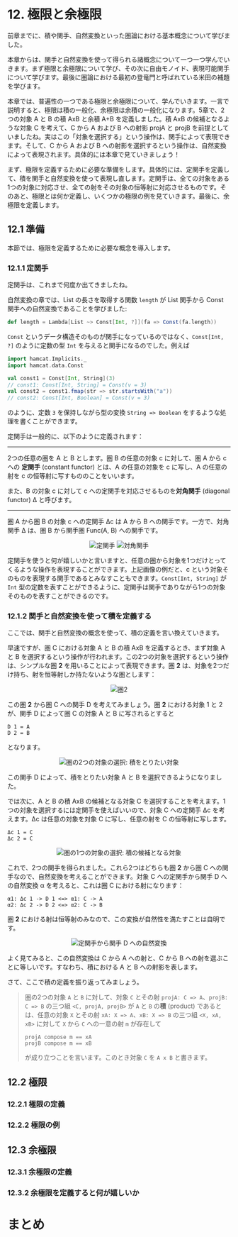 # 12. 極限と余極限

前章までに、積や関手、自然変換といった圏論における基本概念について学びました。

本章からは、関手と自然変換を使って得られる諸概念について一つ一つ学んでいきます。まず極限と余極限について学び、その次に自由モノイド、表現可能関手について学びます。最後に圏論における最初の登竜門と呼ばれている米田の補題を学びます。

本章では、普遍性の一つである極限と余極限について、学んでいきます。一言で説明すると、極限は積の一般化、余極限は余積の一般化になります。5章で、2つの対象 A と B の積 AxB と余積 A+B を定義しました。積 AxB の候補となるような対象 C を考えて、C から A および B への射影 projA と projB を前提としていましたね。実はこの「対象を選択する」という操作は、関手によって表現できます。そして、C から A および B への射影を選択するという操作は、自然変換によって表現されます。具体的には本章で見ていきましょう！

まず、極限を定義するために必要な準備をします。具体的には、定関手を定義して、積を関手と自然変換を使って表現し直します。定関手は、全ての対象をある1つの対象に対応させ、全ての射をその対象の恒等射に対応させるものです。そのあと、極限とは何か定義し、いくつかの極限の例を見ていきます。最後に、余極限を定義します。

## 12.1 準備

本節では、極限を定義するために必要な概念を導入します。

### 12.1.1 定関手

定関手は、これまで何度か出てきましたね。

自然変換の章では、List の長さを取得する関数 `length` が List 関手から Const 関手への自然変換であることを学びました:

```scala
def length = Lambda[List ~> Const[Int, ?]](fa => Const(fa.length))
```

`Const` というデータ構造そのものが関手になっているのではなく、`Const[Int, ?]` のように定数の型 `Int` を与えると関手になるのでした。例えば

```scala
import hamcat.Implicits._
import hamcat.data.Const

val const1 = Const[Int, String](3)
// const1: Const[Int, String] = Const(v = 3)
val const2 = const1.fmap(str => str.startsWith("a"))
// const2: Const[Int, Boolean] = Const(v = 3)
```

のように、定数 `3` を保持しながら型の変換 `String => Boolean` をするような処理を書くことができます。

定関手は一般的に、以下のように定義されます：

---

2つの任意の圏を A と B とします。圏 B の任意の対象 c に対して、圏 A から c への **定関手** (constant functor) とは、A の任意の対象を c に写し、A の任意の射を c の恒等射に写すもののことをいいます。

また、B の対象 c に対して c への定関手を対応させるものを**対角関手** (diagonal functor) Δ と呼びます。

---

圏 A から圏 B の対象 c への定関手 Δc は A から B への関手です。一方で、対角関手 Δ は、圏 B から関手圏 Func(A, B) への関手です。

<div align="center">

![定関手](./images/12_constant_functor.png)
![対角関手](./images/12_diagonal_functor.png)

</div>

定関手を使うと何が嬉しいかと言いますと、任意の圏から対象を1つだけとってくるような操作を表現することができます。上記画像の例だと、c という対象そのものを表現する関手であるとみなすこともできます。`Const[Int, String]` が `Int` 型の定数を表すことができるように、定関手は関手でありながら1つの対象そのものを表すことができるのです。

### 12.1.2 関手と自然変換を使って積を定義する

ここでは、関手と自然変換の概念を使って、積の定義を言い換えていきます。

早速ですが、圏 C における対象 A と B の積 AxB を定義するとき、まず対象 A と B を選択するという操作が行われます。この2つの対象を選択するという操作は、シンプルな圏 **2** を用いることによって表現できます。圏 **2** は、対象を2つだけ持ち、射を恒等射しか持たないような圏とします：

<div align="center">

![圏2](./images/12_2_category.png)

</div>

この圏 **2** から圏 C への関手 D を考えてみましょう。圏 **2** における対象 1 と 2 が、関手 D によって圏 C の対象 A と B に写されるとすると

```
D 1 = A
D 2 = B
```

となります。

<div align="center">

![圏の2つの対象の選択: 積をとりたい対象](./images/12_functor_from_category_2.png)

</div>

この関手 D によって、積をとりたい対象 A と B を選択できるようになりました。

では次に、A と B の積 AxB の候補となる対象 C を選択することを考えます。1つの対象を選択するには定関手を使えばいいので、対象 C への定関手 Δc を考えます。Δc は任意の対象を対象 C に写し、任意の射を C の恒等射に写します。

```
Δc 1 = C
Δc 2 = C
```

<div align="center">

![圏の1つの対象の選択: 積の候補となる対象](./images/12_connst_functor_from_category_2.png)

</div>

これで、2つの関手を得られました。これら2つはどちらも圏 **2** から圏 C への関手なので、自然変換を考えることができます。対象 C への定関手から関手 D への自然変換 α を考えると、これは圏 C における射になります：

```
α1: Δc 1 -> D 1 <=> α1: C -> A
α2: Δc 2 -> D 2 <=> α2: C -> B
```

圏 **2** における射は恒等射のみなので、この変換が自然性を満たすことは自明です。

<div align="center">

![定関手から関手 D への自然変換](./images/12_natural_transformation_projection.png)

</div>

よく見てみると、この自然変換は C から A への射と、C から B への射を選ぶことに等しいです。すなわち、積における A と B への射影を表します。


さて、ここで積の定義を振り返ってみましょう。

> 圏の2つの対象 `A` と `B` に対して、対象 `C` とその射 `projA: C => A`、`projB: C => B` の三つ組 `<C, projA, projB>` が `A` と `B` の**積** (product) であるとは、任意の対象 `X` とその射 `xA: X => A`、`xB: X => B` の三つ組 `<X, xA, xB>` に対して `X` から `C` への一意の射 `m` が存在して
> 
> ```
> projA compose m == xA
> projB compose m == xB
> ```
> 
> が成り立つことを言います。このとき対象 `C` を `A x B` と書きます。

## 12.2 極限

### 12.2.1 極限の定義

### 12.2.2 極限の例

## 12.3 余極限

### 12.3.1 余極限の定義

### 12.3.2 余極限を定義すると何が嬉しいか

# まとめ

